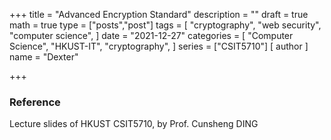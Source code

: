 +++
title = "Advanced Encryption Standard"
description = ""
draft = true
math = true
type = ["posts","post"]
tags = [
    "cryptography",
    "web security",
    "computer science",
]
date = "2021-12-27"
categories = [
    "Computer Science",
    "HKUST-IT",
    "cryptography",
]
series = ["CSIT5710"]
[ author ]
  name = "Dexter"

+++

### Reference

Lecture slides of HKUST CSIT5710, by Prof. Cunsheng DING
